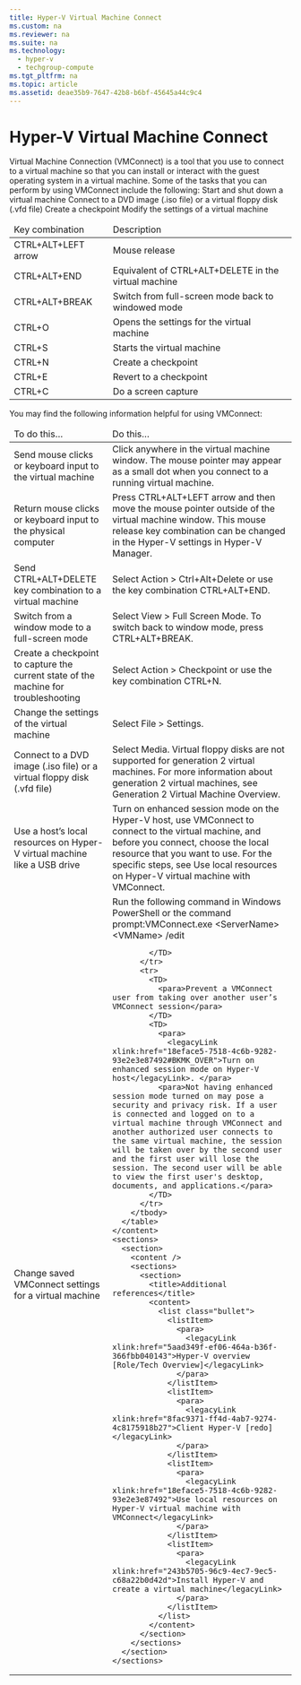 ```yaml
---
title: Hyper-V Virtual Machine Connect
ms.custom: na
ms.reviewer: na
ms.suite: na
ms.technology: 
  - hyper-v
  - techgroup-compute
ms.tgt_pltfrm: na
ms.topic: article
ms.assetid: deae35b9-7647-42b8-b6bf-45645a44c9c4
---
```

# Hyper-V Virtual Machine Connect
<?xml version="1.0" encoding="utf-8"?>
<developerConceptualDocument xmlns="http://ddue.schemas.microsoft.com/authoring/2003/5" xmlns:xlink="http://www.w3.org/1999/xlink" xmlns:xsi="http://www.w3.org/2001/XMLSchema-instance" xsi:schemaLocation="http://ddue.schemas.microsoft.com/authoring/2003/5 http://dduestorage.blob.core.windows.net/ddueschema/developer.xsd">
  <introduction>
    <para>Virtual Machine Connection (VMConnect) is a tool that you use to connect to a virtual machine so that you can install or interact with the guest operating system in a virtual machine. Some of the tasks that you can perform by using VMConnect include <?Comment CN: What should I include about Enhanced Session mode? It is on by default for Client Hyper-V. 2014-05-07T15:44:00Z  Id='0?>the following<?CommentEnd Id='0'
    ?>:</para>
    <list class="bullet">
      <listItem>
        <para>Start and shut down a virtual machine</para>
      </listItem>
      <listItem>
        <para>Connect to a DVD image (.iso file) or a virtual floppy disk (.vfd file)</para>
      </listItem>
      <listItem>
        <para>Create a checkpoint</para>
      </listItem>
      <listItem>
        <para>Modify the settings of a virtual machine</para>
      </listItem>
    </list>
  </introduction>
  <section>
    <title>Keyboard shortcuts</title>
    <content>
      <table xmlns:caps="http://schemas.microsoft.com/build/caps/2013/11">
        <thead>
          <tr>
            <TD>
              <para>Key combination</para>
            </TD>
            <TD>
              <para>Description</para>
            </TD>
          </tr>
        </thead>
        <tbody>
          <tr>
            <TD>
              <para>CTRL+ALT+LEFT arrow</para>
            </TD>
            <TD>
              <para>Mouse release</para>
            </TD>
          </tr>
          <tr>
            <TD>
              <para>CTRL+ALT+END</para>
            </TD>
            <TD>
              <para>Equivalent of CTRL+ALT+DELETE in the virtual machine </para>
            </TD>
          </tr>
          <tr>
            <TD>
              <para>CTRL+ALT+BREAK</para>
            </TD>
            <TD>
              <para>Switch from full-screen mode back to windowed mode</para>
            </TD>
          </tr>
          <tr>
            <TD>
              <para>CTRL+O</para>
            </TD>
            <TD>
              <para>Opens the settings for the virtual machine</para>
            </TD>
          </tr>
          <tr>
            <TD>
              <para>CTRL+S</para>
            </TD>
            <TD>
              <para>Starts the virtual machine</para>
            </TD>
          </tr>
          <tr>
            <TD>
              <para>CTRL+N</para>
            </TD>
            <TD>
              <para>Create a checkpoint</para>
            </TD>
          </tr>
          <tr>
            <TD>
              <para>CTRL+E</para>
            </TD>
            <TD>
              <para>Revert to a checkpoint</para>
            </TD>
          </tr>
          <tr>
            <TD>
              <para>CTRL+C</para>
            </TD>
            <TD>
              <para>Do a screen capture</para>
            </TD>
          </tr>
        </tbody>
      </table>
    </content>
  </section>
  <section>
    <title>Tips for using VMConnect</title>
    <content>
      <para>You may find the following information helpful for using VMConnect:</para>
      <table xmlns:caps="http://schemas.microsoft.com/build/caps/2013/11">
        <thead>
          <tr>
            <TD>
              <para>To do this…</para>
            </TD>
            <TD>
              <para>Do this…</para>
            </TD>
          </tr>
        </thead>
        <tbody>
          <tr>
            <TD>
              <para>Send mouse clicks or keyboard input to the virtual machine</para>
            </TD>
            <TD>
              <para>Click anywhere in the virtual machine window. The mouse pointer may appear as a small dot when you connect to a running virtual machine.</para>
            </TD>
          </tr>
          <tr>
            <TD>
              <para>Return mouse clicks or keyboard input to the physical computer</para>
            </TD>
            <TD>
              <para>Press CTRL+ALT+LEFT arrow and then move the mouse pointer outside of the virtual machine window. This mouse release key combination can be changed in the Hyper-V settings in Hyper-V Manager.</para>
            </TD>
          </tr>
          <tr>
            <TD>
              <para>Send CTRL+ALT+DELETE key combination to a virtual machine</para>
            </TD>
            <TD>
              <para>Select <ui>Action</ui> &gt; <ui>Ctrl+Alt+Delete</ui> or use the key combination CTRL+ALT+END.</para>
            </TD>
          </tr>
          <tr>
            <TD>
              <para>Switch from a window mode to a full-screen mode</para>
            </TD>
            <TD>
              <para>Select <ui>View</ui> &gt; <ui>Full Screen Mode</ui>. To switch back to window mode, press CTRL+ALT+BREAK.</para>
            </TD>
          </tr>
          <tr>
            <TD>
              <para>Create a checkpoint to capture the current state of the machine for troubleshooting</para>
            </TD>
            <TD>
              <para>Select <ui>Action</ui> &gt; <ui>Checkpoint</ui> or use the key combination CTRL+N.</para>
            </TD>
          </tr>
          <tr>
            <TD>
              <para>Change the settings of the virtual machine</para>
            </TD>
            <TD>
              <para>Select <ui>File</ui> &gt; <ui>Settings</ui>.</para>
            </TD>
          </tr>
          <tr>
            <TD>
              <para>Connect to a DVD image (.iso file) or a virtual floppy disk (.vfd file)</para>
            </TD>
            <TD>
              <para>Select <ui>Media</ui>. </para>
              <para>Virtual floppy disks are not supported for generation 2 virtual machines. For more information about generation 2 virtual machines, see <legacyLink xlink:href="b1ddf7cd-dab8-4cc0-bd32-528f8df97540">Generation 2 Virtual Machine Overview</legacyLink>.</para>
            </TD>
          </tr>
          <tr>
            <TD>
              <para>Use a host’s local resources on Hyper-V virtual machine like a USB drive</para>
            </TD>
            <TD>
              <para>Turn on enhanced session mode on the Hyper-V host, use VMConnect to connect to the virtual machine, and before you connect, choose the local resource that you want to use. For the specific steps, see <legacyLink xlink:href="18eface5-7518-4c6b-9282-93e2e3e87492">Use local resources on Hyper-V virtual machine with VMConnect</legacyLink>.</para>
            </TD>
          </tr>
          <tr>
            <TD>
              <para>Change saved VMConnect settings for a virtual machine</para>
            </TD>
            <TD>
              <para>Run the following command in Windows PowerShell or the command prompt:</para><para>VMConnect.exe &lt;ServerName&gt; &lt;VMName&gt; /edit</para>
         
            </TD>
          </tr>
          <tr>
            <TD>
              <para>Prevent a VMConnect user from taking over another user’s VMConnect session</para>
            </TD>
            <TD>
              <para>
                <legacyLink xlink:href="18eface5-7518-4c6b-9282-93e2e3e87492#BKMK_OVER">Turn on enhanced session mode on Hyper-V host</legacyLink>. </para>
              <para>Not having enhanced session mode turned on may pose a security and privacy risk. If a user is connected and logged on to a virtual machine through VMConnect and another authorized user connects to the same virtual machine, the session will be taken over by the second user and the first user will lose the session. The second user will be able to view the first user's desktop, documents, and applications.</para>
            </TD>
          </tr>
        </tbody>
      </table>
    </content>
    <sections>
      <section>
        <content />
        <sections>
          <section>
            <title>Additional references</title>
            <content>
              <list class="bullet">
                <listItem>
                  <para>
                    <legacyLink xlink:href="5aad349f-ef06-464a-b36f-366fbb040143">Hyper-V overview [Role/Tech Overview]</legacyLink>
                  </para>
                </listItem>
                <listItem>
                  <para>
                    <legacyLink xlink:href="8fac9371-ff4d-4ab7-9274-4c8175918b27">Client Hyper-V [redo]</legacyLink>
                  </para>
                </listItem>
                <listItem>
                  <para>
                    <legacyLink xlink:href="18eface5-7518-4c6b-9282-93e2e3e87492">Use local resources on Hyper-V virtual machine with VMConnect</legacyLink>
                  </para>
                </listItem>
                <listItem>
                  <para>
                    <legacyLink xlink:href="243b5705-96c9-4ec7-9ec5-c68a22b0d42d">Install Hyper-V and create a virtual machine</legacyLink>
                  </para>
                </listItem>
              </list>
            </content>
          </section>
        </sections>
      </section>
    </sections>
  </section>
  <relatedTopics />
</developerConceptualDocument>

